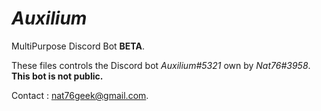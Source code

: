 # ***Auxilium***
MultiPurpose Discord Bot **BETA**.

These files controls the Discord bot _Auxilium#5321_ own by _Nat76#3958_.
**This bot is not public.**

Contact : nat76geek@gmail.com.
